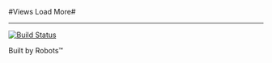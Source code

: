 #Views Load More#

----

[![Build Status](https://secure.travis-ci.org/ericduran/views_load_more.png?branch=master)](http://travis-ci.org/ericduran/views_load_more)

Built by Robots&trade;